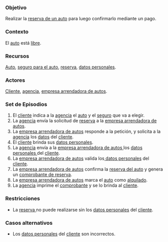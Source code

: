 ### Objetivo

Realizar la [reserva de un auto](https://app.nuclino.com/Curso-LEL/Agencia-de-Viajes/Reserva-del-auto-f8874e58-4dab-43fb-9912-90b296e5ab35) para luego confirmarlo mediante un pago.

### Contexto

El [auto](https://app.nuclino.com/Curso-LEL/Agencia-de-Viajes/Objeto-Auto-bf39c08c-4d7e-4af8-a986-76e5fbd5390a) está [libre](https://app.nuclino.com/Curso-LEL/Agencia-de-Viajes/Estado-Libre-cedb2e90-b534-480a-a947-7ab9aecce814).

### Recursos

[Auto](https://app.nuclino.com/Curso-LEL/Agencia-de-Viajes/Objeto-Auto-bf39c08c-4d7e-4af8-a986-76e5fbd5390a), [seguro para el auto](https://app.nuclino.com/Curso-LEL/Agencia-de-Viajes/Objeto-Seguro-para-el-auto-4db8135a-4713-4ad3-a296-2ce2440d8eba), [reserva](https://app.nuclino.com/Curso-LEL/Agencia-de-Viajes/Objeto-Reserva-f6cb1208-721f-4cea-895b-40a0e9825210), [datos personales](https://app.nuclino.com/Curso-LEL/Agencia-de-Viajes/Objeto-Datos-personales-c520636c-ba8b-41f1-b95e-7dd599681bbe).

### Actores

[Cliente](https://app.nuclino.com/Curso-LEL/Agencia-de-Viajes/Sujeto-Pasajero-Husped-Cliente-1aca8769-d624-47f7-9373-9682438afab4), [agencia](https://app.nuclino.com/Curso-LEL/Agencia-de-Viajes/Sujeto-Agencia-6adc03c5-323c-474f-8d0f-142686ff34ba), [empresa arrendadora de autos](https://app.nuclino.com/Curso-LEL/Agencia-de-Viajes/Sujeto-Empresa-arrendadora-de-autos-e0cac858-9bdf-4640-97fd-7dd92834c375).

### Set de Episodios

1. El [cliente](https://app.nuclino.com/Curso-LEL/Agencia-de-Viajes/Sujeto-Pasajero-Husped-Cliente-1aca8769-d624-47f7-9373-9682438afab4) indica a la [agencia](https://app.nuclino.com/Curso-LEL/Agencia-de-Viajes/Sujeto-Agencia-6adc03c5-323c-474f-8d0f-142686ff34ba) el [auto](https://app.nuclino.com/Curso-LEL/Agencia-de-Viajes/Objeto-Auto-bf39c08c-4d7e-4af8-a986-76e5fbd5390a) y el [seguro](https://app.nuclino.com/Curso-LEL/Agencia-de-Viajes/Objeto-Seguro-para-el-auto-4db8135a-4713-4ad3-a296-2ce2440d8eba) que va a elegir.
2. La [agencia](https://app.nuclino.com/Curso-LEL/Agencia-de-Viajes/Sujeto-Agencia-6adc03c5-323c-474f-8d0f-142686ff34ba) envía la solicitud de [reserva](https://app.nuclino.com/Curso-LEL/Agencia-de-Viajes/Objeto-Reserva-f6cb1208-721f-4cea-895b-40a0e9825210) a la [empresa arrendadora de autos](https://app.nuclino.com/Curso-LEL/Agencia-de-Viajes/Sujeto-Empresa-arrendadora-de-autos-e0cac858-9bdf-4640-97fd-7dd92834c375).
3. La [empresa arrendadora de autos](https://app.nuclino.com/Curso-LEL/Agencia-de-Viajes/Sujeto-Empresa-arrendadora-de-autos-e0cac858-9bdf-4640-97fd-7dd92834c375) responde a la petición, y solicita a la [agencia](https://app.nuclino.com/Curso-LEL/Agencia-de-Viajes/Sujeto-Agencia-6adc03c5-323c-474f-8d0f-142686ff34ba) los [datos](https://app.nuclino.com/Curso-LEL/Agencia-de-Viajes/Objeto-Datos-personales-c520636c-ba8b-41f1-b95e-7dd599681bbe) del [cliente](https://app.nuclino.com/Curso-LEL/Agencia-de-Viajes/Sujeto-Pasajero-Husped-Cliente-1aca8769-d624-47f7-9373-9682438afab4).
4. El [cliente](https://app.nuclino.com/Curso-LEL/Agencia-de-Viajes/Sujeto-Pasajero-Husped-Cliente-1aca8769-d624-47f7-9373-9682438afab4) brinda sus [datos personales](https://app.nuclino.com/Curso-LEL/Agencia-de-Viajes/Objeto-Datos-personales-c520636c-ba8b-41f1-b95e-7dd599681bbe).
5. La [agencia](https://app.nuclino.com/Curso-LEL/Agencia-de-Viajes/Sujeto-Agencia-6adc03c5-323c-474f-8d0f-142686ff34ba) envía a la [empresa arrendadora de autos ](https://app.nuclino.com/Curso-LEL/Agencia-de-Viajes/Sujeto-Empresa-arrendadora-de-autos-e0cac858-9bdf-4640-97fd-7dd92834c375)los [datos personales ](https://app.nuclino.com/Curso-LEL/Agencia-de-Viajes/Objeto-Datos-personales-c520636c-ba8b-41f1-b95e-7dd599681bbe)del [cliente](https://app.nuclino.com/Curso-LEL/Agencia-de-Viajes/Sujeto-Pasajero-Husped-Cliente-1aca8769-d624-47f7-9373-9682438afab4). 
6. La [empresa arrendadora de autos](https://app.nuclino.com/Curso-LEL/Agencia-de-Viajes/Sujeto-Empresa-arrendadora-de-autos-e0cac858-9bdf-4640-97fd-7dd92834c375) valida los[ datos personales](https://app.nuclino.com/Curso-LEL/Agencia-de-Viajes/Objeto-Datos-personales-c520636c-ba8b-41f1-b95e-7dd599681bbe) del [cliente](https://app.nuclino.com/Curso-LEL/Agencia-de-Viajes/Sujeto-Pasajero-Husped-Cliente-1aca8769-d624-47f7-9373-9682438afab4).
7. La [empresa arrendadora de autos](https://app.nuclino.com/Curso-LEL/Agencia-de-Viajes/Sujeto-Empresa-arrendadora-de-autos-e0cac858-9bdf-4640-97fd-7dd92834c375) confirma la [reserva del auto](https://app.nuclino.com/Curso-LEL/Agencia-de-Viajes/Reserva-del-auto-f8874e58-4dab-43fb-9912-90b296e5ab35) y genera un [comprobante de reserva](https://app.nuclino.com/Curso-LEL/Agencia-de-Viajes/Objeto-Ticket-Electrnico-Voucher-445362ba-6ee6-4f3e-9cb3-57c4a54af64f).
8. La [empresa arrendadora de autos](https://app.nuclino.com/Curso-LEL/Agencia-de-Viajes/Sujeto-Empresa-arrendadora-de-autos-e0cac858-9bdf-4640-97fd-7dd92834c375) marca el [auto](https://app.nuclino.com/Curso-LEL/Agencia-de-Viajes/Objeto-Auto-bf39c08c-4d7e-4af8-a986-76e5fbd5390a) como [alquilado](https://app.nuclino.com/Curso-LEL/Agencia-de-Viajes/Estado-Alquilado-eb1ff829-a07c-4b6c-899a-cdbe37699ca8).
9. La [agencia](https://app.nuclino.com/Curso-LEL/Agencia-de-Viajes/Sujeto-Agencia-6adc03c5-323c-474f-8d0f-142686ff34ba) imprime el [comprobante](https://app.nuclino.com/Curso-LEL/Agencia-de-Viajes/Objeto-Ticket-Electrnico-Voucher-445362ba-6ee6-4f3e-9cb3-57c4a54af64f) y se lo brinda al [cliente](https://app.nuclino.com/Curso-LEL/Agencia-de-Viajes/Sujeto-Pasajero-Husped-Cliente-1aca8769-d624-47f7-9373-9682438afab4).

### Restricciones

* La [reserva ](https://app.nuclino.com/Curso-LEL/Agencia-de-Viajes/Reserva-f6cb1208-721f-4cea-895b-40a0e9825210)no puede realizarse sin los [datos personales](https://app.nuclino.com/Curso-LEL/Agencia-de-Viajes/Objeto-Datos-personales-c520636c-ba8b-41f1-b95e-7dd599681bbe) del [cliente](https://app.nuclino.com/Curso-LEL/Agencia-de-Viajes/Sujeto-Pasajero-Husped-Cliente-1aca8769-d624-47f7-9373-9682438afab4).

### Casos alternativos

* Los [datos personales](https://app.nuclino.com/Curso-LEL/Agencia-de-Viajes/Objeto-Datos-personales-c520636c-ba8b-41f1-b95e-7dd599681bbe) del [cliente](https://app.nuclino.com/Curso-LEL/Agencia-de-Viajes/Sujeto-Pasajero-Husped-Cliente-1aca8769-d624-47f7-9373-9682438afab4) son incorrectos.
